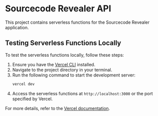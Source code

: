 # Sourcecode Revealer API

This project contains serverless functions for the Sourcecode Revealer application.

## Testing Serverless Functions Locally

To test the serverless functions locally, follow these steps:

1. Ensure you have the [Vercel CLI](https://vercel.com/docs/cli) installed.
2. Navigate to the project directory in your terminal.
3. Run the following command to start the development server:
   ```bash
   vercel dev
   ```
4. Access the serverless functions at `http://localhost:3000` or the port specified by Vercel.

For more details, refer to the [Vercel documentation](https://vercel.com/docs).